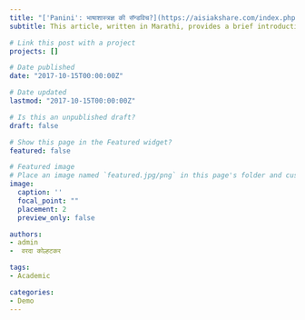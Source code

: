 ```yaml
---
title: "['Panini': भाषाशास्त्रज्ञ की सॅन्डविच?](https://aisiakshare.com/index.php?q=node/6268)"
subtitle: This article, written in Marathi, provides a brief introduction to the field of computational linguistics. 

# Link this post with a project
projects: []

# Date published
date: "2017-10-15T00:00:00Z"

# Date updated
lastmod: "2017-10-15T00:00:00Z"

# Is this an unpublished draft?
draft: false

# Show this page in the Featured widget?
featured: false

# Featured image
# Place an image named `featured.jpg/png` in this page's folder and customize its options here.
image:
  caption: ''
  focal_point: ""
  placement: 2
  preview_only: false

authors:
- admin
-  वरदा कोल्हटकर

tags:
- Academic

categories:
- Demo
---
```

